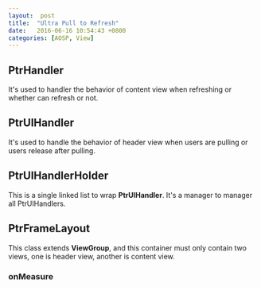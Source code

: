 ```yaml
---
layout:  post
title:  "Ultra Pull to Refresh"
date:	2016-06-16 10:54:43 +0800
categories: [AOSP, View]
---
```


## PtrHandler

It's used to handler the behavior of content view when refreshing or whether can refresh or not.

## PtrUIHandler

It's used to handle the behavior of header view when users are pulling or users release after pulling.

## PtrUIHandlerHolder

This is a single linked list to wrap **PtrUIHandler**. It's a manager to manager all PtrUIHandlers.

## PtrFrameLayout
This class extends **ViewGroup**, and this container must only contain two views, one is header view, another is content view.
### onMeasure



